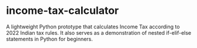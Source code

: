 # income-tax-calculator
A lightweight Python prototype that calculates Income Tax according to 2022 Indian tax rules.
It also serves as a demonstration of nested if-elif-else statements in Python for beginners.
